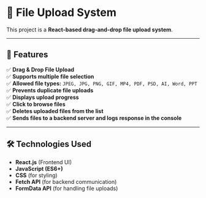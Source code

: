 # 📁 File Upload System

This project is a **React-based drag-and-drop file upload system**.

---

## 📌 Features

✅ **Drag & Drop File Upload**  
✅ **Supports multiple file selection**  
✅ **Allowed file types:** `JPEG, JPG, PNG, GIF, MP4, PDF, PSD, AI, Word, PPT`  
✅ **Prevents duplicate file uploads**  
✅ **Displays upload progress**  
✅ **Click to browse files**  
✅ **Deletes uploaded files from the list**  
✅ **Sends files to a backend server and logs response in the console**

---

## 🛠️ Technologies Used

- **React.js** (Frontend UI)
- **JavaScript (ES6+)**
- **CSS** (for styling)
- **Fetch API** (for backend communication)
- **FormData API** (for handling file uploads)
